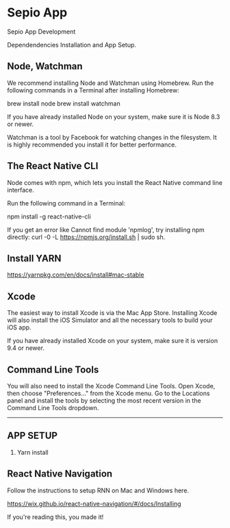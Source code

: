 # Sepio App
Sepio App Development

Dependendencies Installation and App Setup.

Node, Watchman
--------------
We recommend installing Node and Watchman using Homebrew. Run the following commands in a Terminal after installing Homebrew:

brew install node
brew install watchman

If you have already installed Node on your system, make sure it is Node 8.3 or newer.

Watchman is a tool by Facebook for watching changes in the filesystem. It is highly recommended you install it for better performance.

The React Native CLI
--------------------
Node comes with npm, which lets you install the React Native command line interface.

Run the following command in a Terminal:

npm install -g react-native-cli

If you get an error like Cannot find module 'npmlog', try installing npm directly: curl -0 -L https://npmjs.org/install.sh | sudo sh.

Install YARN
------------

https://yarnpkg.com/en/docs/install#mac-stable

Xcode
--------
The easiest way to install Xcode is via the Mac App Store. Installing Xcode will also install the iOS Simulator and all the necessary tools to build your iOS app.

If you have already installed Xcode on your system, make sure it is version 9.4 or newer.

Command Line Tools
------------------
You will also need to install the Xcode Command Line Tools. Open Xcode, then choose "Preferences..." from the Xcode menu. Go to the Locations panel and install the tools by selecting the most recent version in the Command Line Tools dropdown.

-----------------
APP SETUP
-----------------

1. Yarn install

React Native Navigation
-----------------------

Follow the instructions to setup RNN on Mac and Windows here.

https://wix.github.io/react-native-navigation/#/docs/Installing

If you're reading this, you made it!
